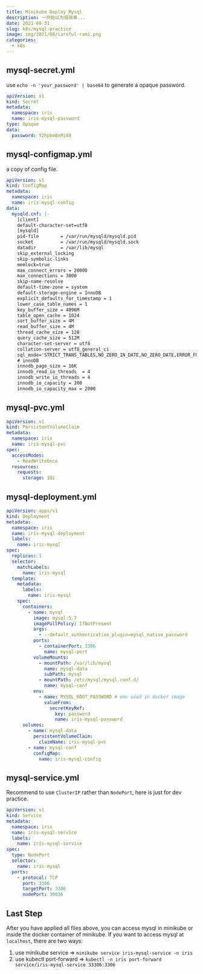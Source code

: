```yaml
---
title: Minikube Deploy Mysql
description: 一开始以为很简单...
date: 2021-08-31
slug: k8s/mysql-practice
image: img/2021/08/careful-rami.png
categories:
  - k8s
---
```


## mysql-secret.yml

use `echo -n 'your_password' | base64` to generate a opaque password.

```yml
apiVersion: v1
kind: Secret
metadata:
  namespace: iris
  name: iris-mysql-password
type: Opaque
data:
  password: Y2hpbm8xMjA0
```

## mysql-configmap.yml

a copy of config file.

```yml
apiVersion: v1
kind: ConfigMap
metadata:
  namespace: iris
  name: iris-mysql-config
data:
  mysqld.cnf: |-
    [client]
    default-character-set=utf8
    [mysqld]
    pid-file        = /var/run/mysqld/mysqld.pid
    socket          = /var/run/mysqld/mysqld.sock
    datadir         = /var/lib/mysql
    skip_external_locking
    skip-symbolic-links
    memlock=true
    max_connect_errors = 20000
    max_connections = 3000
    skip-name-resolve
    default-time-zone = system
    default-storage-engine = InnoDB
    explicit_defaults_for_timestamp = 1
    lower_case_table_names = 1
    key_buffer_size = 4096M
    table_open_cache = 1024
    sort_buffer_size = 4M
    read_buffer_size = 4M
    thread_cache_size = 128
    query_cache_size = 512M
    character-set-server = utf8
    collation-server = utf8_general_ci
    sql_mode='STRICT_TRANS_TABLES,NO_ZERO_IN_DATE,NO_ZERO_DATE,ERROR_FOR_DIVISION_BY_ZERO,NO_AUTO_CREATE_USER,NO_ENGINE_SUBSTITUTION'
    # innoDB
    innodb_page_size = 16K
    innodb_read_io_threads  = 4
    innodb_write_io_threads = 4
    innodb_io_capacity = 200
    innodb_io_capacity_max = 2000
```

## mysql-pvc.yml

```yml
apiVersion: v1
kind: PersistentVolumeClaim
metadata:
  namespace: iris
  name: iris-mysql-pvc
spec:
  accessModes:
    - ReadWriteOnce
  resources:
    requests:
      storage: 1Gi
```

## mysql-deployment.yml

```yml
apiVersion: apps/v1
kind: Deployment
metadata:
  namespace: iris
  name: iris-mysql-deployment
  labels:
    name: iris-mysql
spec:
  replicas: 1
  selector:
    matchLabels:
      name: iris-mysql
  template:
    metadata:
      labels:
        name: iris-mysql
    spec:
      containers:
        - name: mysql
          image: mysql:5.7
          imagePullPolicy: IfNotPresent
          args:
            - --default_authentication_plugin=mysql_native_password
          ports:
            - containerPort: 3306
              name: mysql-port
          volumeMounts:
            - mountPath: /var/lib/mysql
              name: mysql-data
              subPath: mysql
            - mountPath: /etc/mysql/mysql.conf.d/
              name: mysql-conf
          env:
            - name: MYSQL_ROOT_PASSWORD # env used in docker image
              valueFrom:
                secretKeyRef:
                  key: password
                  name: iris-mysql-password
      volumes:
        - name: mysql-data
          persistentVolumeClaim:
            claimName: iris-mysql-pvc
        - name: mysql-conf
          configMap:
            name: iris-mysql-config
```

## mysql-service.yml

Recommend to use `ClusterIP` rather than `NodePort`, here is just for dev practice.

```yml
apiVersion: v1
kind: Service
metadata:
  namespace: iris
  name: iris-mysql-service
  labels:
    name: iris-mysql-service
spec:
  type: NodePort
  selector:
    name: iris-mysql
  ports:
    - protocol: TCP
      port: 3306
      targetPort: 3306
      nodePort: 30036
```

## Last Step

After you have applied all files above, you can access mysql in minikube or inside the docker container of minikube. If you want to access mysql at `localhost`, there are two ways:

1. use minikube service => `minikube service iris-mysql-service -n iris`
2. use kubectl port-forward => `kubectl -n iris port-forward service/iris-mysql-service 33306:3306`
